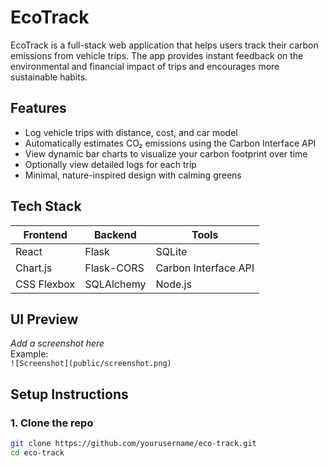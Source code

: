 # EcoTrack

EcoTrack is a full-stack web application that helps users track their carbon emissions from vehicle trips. The app provides instant feedback on the environmental and financial impact of trips and encourages more sustainable habits.

## Features

- Log vehicle trips with distance, cost, and car model  
- Automatically estimates CO₂ emissions using the Carbon Interface API  
- View dynamic bar charts to visualize your carbon footprint over time  
- Optionally view detailed logs for each trip  
- Minimal, nature-inspired design with calming greens  

## Tech Stack

| Frontend     | Backend     | Tools                |
|--------------|-------------|----------------------|
| React        | Flask       | SQLite               |
| Chart.js     | Flask-CORS  | Carbon Interface API |
| CSS Flexbox  | SQLAlchemy  | Node.js              |

## UI Preview

_Add a screenshot here_  
Example:  
`![Screenshot](public/screenshot.png)`

## Setup Instructions

### 1. Clone the repo

```bash
git clone https://github.com/yourusername/eco-track.git
cd eco-track

